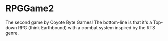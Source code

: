 # RPGGame2

The second game by Coyote Byte Games! The bottom-line is that it's a Top-down RPG (think Earthbound) with a combat system inspired by the RTS genre. 
